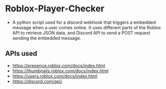 # Roblox-Player-Checker
* A python script used for a discord webhook that triggers a embedded message when a user comes online. It uses different parts of the Roblox API
to retrieve JSON data, and Discord API to send a POST request sending the embedded message.

APIs used
-------------
* https://presence.roblox.com/docs/index.html
* https://thumbnails.roblox.com/docs/index.html
* https://users.roblox.com/docs/index.html
* https://discord.com/api/
